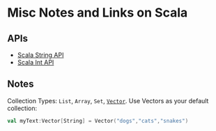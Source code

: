 # Misc Notes and Links on Scala

## APIs

- [Scala String API](https://www.scala-lang.org/api/current/scala/collection/immutable/StringOps.html) 
- [Scala Int API](https://www.scala-lang.org/api/2.12.2/scala/Int.html)

## Notes

Collection Types: `List`, `Array`, `Set`, [`Vector`](https://alvinalexander.com/scala/make-vector-class-default-immutable-sequence-scala-cookbook). Use Vectors as your default collection:

~~~ scala
val myText:Vector[String] = Vector("dogs","cats","snakes")
~~~

